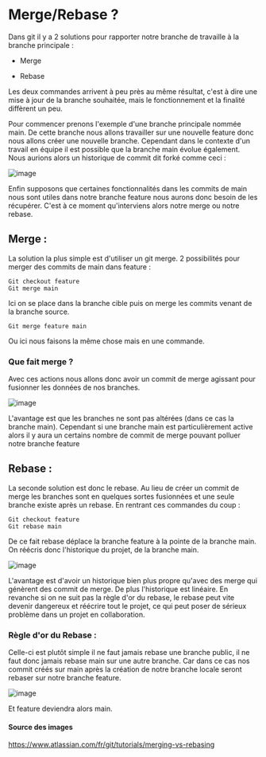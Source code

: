 # Merge/Rebase ? 

Dans git il y a 2 solutions pour rapporter notre branche de travaille à la branche principale : 

- Merge 
  
- Rebase
	
Les deux commandes arrivent à peu près au même résultat, c'est à dire une mise à jour de la branche souhaitée,  mais le fonctionnement et la finalité diffèrent un peu. 

Pour commencer prenons l'exemple d'une branche principale nommée main. De cette branche nous allons travailler sur une nouvelle feature donc nous allons créer une nouvelle branche. 
Cependant dans le contexte d'un travail en équipe il est possible que la branche main évolue également. 
Nous aurions alors un historique de commit dit forké comme ceci : 

![image](https://user-images.githubusercontent.com/95683483/217848195-c8ba8eab-e4a8-4687-b6fd-50431dd0a62e.png)

Enfin supposons que certaines fonctionnalités dans les commits de main nous sont utiles dans notre branche feature nous aurons donc besoin de les récupérer. C'est à ce moment qu'interviens alors notre merge ou notre rebase. 

## Merge : 
La solution la plus simple est d'utiliser un git merge. 
2 possibilités pour merger des commits de main dans feature : 

```
Git checkout feature
Git merge main
```

Ici on se place dans la branche cible puis on merge les commits venant de la branche source. 
		
```
Git merge feature main
```

Ou ici nous faisons la même chose mais en une commande. 
		
### Que fait merge ?  
Avec ces actions nous allons donc avoir un commit de merge agissant pour fusionner les données de nos branches. 
	
![image](https://user-images.githubusercontent.com/95683483/217849435-55259bda-b621-439a-a612-33c823493bb2.png)
	
L'avantage est que les branches ne sont pas altérées (dans ce cas la branche main).
Cependant si une branche main est particulièrement active alors il y aura un certains nombre de commit de merge pouvant polluer notre branche feature

## Rebase : 
La seconde solution est donc le rebase. 
Au lieu de créer un commit de merge les branches sont en quelques sortes fusionnées et une seule branche existe après un rebase. 
En rentrant ces commandes du coup :

```
Git checkout feature
Git rebase main 
```
	
De ce fait rebase déplace la branche feature à la pointe de la branche main. On réécris donc l'historique du projet, de la branche main. 
	
![image](https://user-images.githubusercontent.com/95683483/217850534-2acb9c77-e1cd-4967-a0e0-f50a7c7ddcf1.png)
	
L'avantage est d'avoir un historique bien plus propre qu'avec des merge qui génèrent des commit de merge. 
De plus l'historique est linéaire. 
En revanche si on ne suit pas la règle d'or du rebase, le rebase peut vite devenir dangereux et réécrire tout le projet, ce qui peut poser de sérieux problème dans un projet en collaboration. 
	 
### Règle d'or du Rebase : 

Celle-ci est plutôt simple il ne faut jamais rebase une branche public, il ne faut donc jamais rebase main sur une autre branche. Car dans ce cas nos commit créés sur main après la création de notre branche locale seront rebaser sur notre branche feature. 
	
![image](https://user-images.githubusercontent.com/95683483/217850805-65e5e046-c678-494a-a3e3-78f2d50371c0.png)

Et feature deviendra alors main. 


#### Source des images

https://www.atlassian.com/fr/git/tutorials/merging-vs-rebasing
